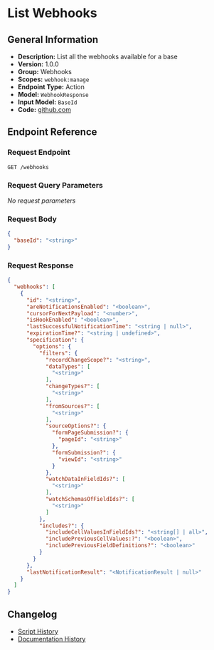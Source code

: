 <!-- BEGIN GENERATED CONTENT -->
# List Webhooks

## General Information

- **Description:** List all the webhooks available for a base
- **Version:** 1.0.0
- **Group:** Webhooks
- **Scopes:** `webhook:manage`
- **Endpoint Type:** Action
- **Model:** `WebhookResponse`
- **Input Model:** `BaseId`
- **Code:** [github.com](https://github.com/NangoHQ/integration-templates/tree/main/integrations/airtable/actions/list-webhooks.ts)


## Endpoint Reference

### Request Endpoint

`GET /webhooks`

### Request Query Parameters

_No request parameters_

### Request Body

```json
{
  "baseId": "<string>"
}
```

### Request Response

```json
{
  "webhooks": [
    {
      "id": "<string>",
      "areNotificationsEnabled": "<boolean>",
      "cursorForNextPayload": "<number>",
      "isHookEnabled": "<boolean>",
      "lastSuccessfulNotificationTime": "<string | null>",
      "expirationTime?": "<string | undefined>",
      "specification": {
        "options": {
          "filters": {
            "recordChangeScope?": "<string>",
            "dataTypes": [
              "<string>"
            ],
            "changeTypes?": [
              "<string>"
            ],
            "fromSources?": [
              "<string>"
            ],
            "sourceOptions?": {
              "formPageSubmission?": {
                "pageId": "<string>"
              },
              "formSubmission?": {
                "viewId": "<string>"
              }
            },
            "watchDataInFieldIds?": [
              "<string>"
            ],
            "watchSchemasOfFieldIds?": [
              "<string>"
            ]
          },
          "includes?": {
            "includeCellValuesInFieldIds?": "<string[] | all>",
            "includePreviousCellValues:?": "<boolean>",
            "includePreviousFieldDefinitions?": "<boolean>"
          }
        }
      },
      "lastNotificationResult": "<NotificationResult | null>"
    }
  ]
}
```

## Changelog

- [Script History](https://github.com/NangoHQ/integration-templates/commits/main/integrations/airtable/actions/list-webhooks.ts)
- [Documentation History](https://github.com/NangoHQ/integration-templates/commits/main/integrations/airtable/actions/list-webhooks.md)

<!-- END  GENERATED CONTENT -->


